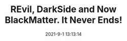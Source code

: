 ---
"title": "REvil, DarkSide and Now BlackMatter. It Never Ends!"
"date": "2021-9-1 13:13:14"
"feed_name": "INDUSTRYWEEK"
"feed_website": "https://www.industryweek.com/"
"feed_rss": "https://www.industryweek.com/__rss/website-scheduled-content.xml?input=%7B%22sectionAlias%22%3A%22home%22%7D"
"link": "https://www.industryweek.com/technology-and-iiot/article/21174060/revil-darkside-and-now-blackmatter"
"file": "_posts/2021-9-1-13-13-14_INDUSTRYWEEK_4637233af3663347b79d54f875ff7d2c0f4d0fef.md"
"accident": "0"
"drilling": "0"
"dead": "0"
"injured": "0"
---